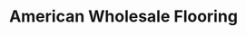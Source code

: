---
title: "American Wholesale Flooring"
url: /salinas/american-wholesale-flooring/
shop: flooring
---